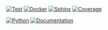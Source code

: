 
[![Test](https://github.com/haniffalab/adia/actions/workflows/test-coverage.yml/badge.svg)](https://github.com/haniffalab/adia/actions/workflows/test-coverage.yml)
[![Docker](https://github.com/haniffalab/adia/actions/workflows/docker-build.yml/badge.svg)](https://github.com/haniffalab/adia/actions/workflows/docker-build.yml)
[![Sphinx](https://github.com/haniffalab/adia/actions/workflows/sphinx-build.yml/badge.svg)](https://github.com/haniffalab/adia/actions/workflows/sphinx-build.yml)
[![Coverage](https://codecov.io/gh/haniffalab/adia/branch/main/graph/badge.svg?token=SM1J6FVZ5C)](https://codecov.io/gh/haniffalab/adia)

[![Python](https://img.shields.io/badge/python-3.8-blue)](https://python.org)
[![Documentation](https://img.shields.io/badge/Documentation-online-blue)](http://haniffalab.github.io/adia)

